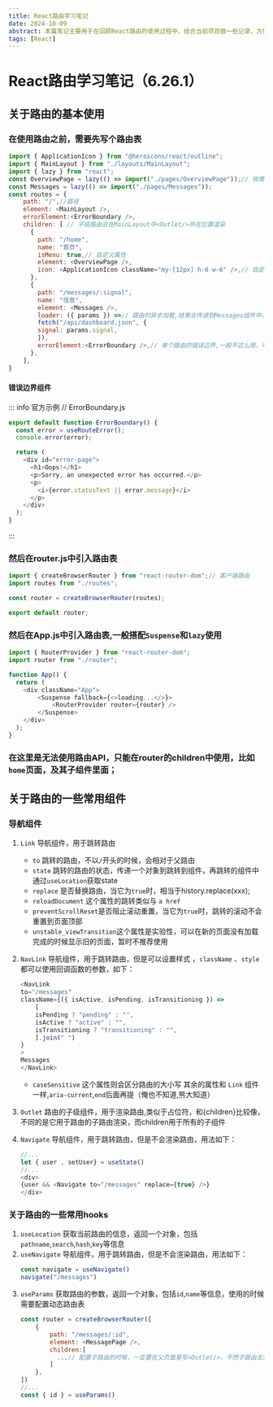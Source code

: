 ```yaml
---
title: React路由学习笔记
date: 2024-10-09
abstract: 本篇笔记主要用于在回顾React路由的使用过程中，结合当前项目做一些记录，方便日后查阅。
tags: [React]
---
```

# React路由学习笔记（6.26.1）

## 关于路由的基本使用
### 在使用路由之前，需要先写个路由表
```js
import { ApplicationIcon } from "@heroicons/react/outline";
import { MainLayout } from "./layouts/MainLayout";
import { lazy } from "react";
const OverviewPage = lazy(() => import("./pages/OverviewPage"));// 按需加载
const Messages = lazy(() => import("./pages/Messages"));
const routes = {
    path: "/",//路径
    element: <MainLayout />,
    errorElement:<ErrorBoundary />,
    children: [ // 子级路由会在MainLayout中<Outlet/>所在位置渲染
      {
        path: "/home",
        name: "首页",
        isMenu: true,// 自定义属性
        element: <OverviewPage />,
        icon: <ApplicationIcon className="my-[12px] h-6 w-6" />,// 自定义属性
      },
      {
        path: "/messages/:signal",
        name: "信息",
        element: <Messages />,
        loader: ({ params }) =>// 路由的异步加载,结果会传递到Messages组件中，通过useLoaderData()去取
        fetch("/api/dashboard.json", {
        signal: params.signal,
        }),
        errorElement:<ErrorBoundary />,// 单个路由的错误边界,一般不这么用，可以直接在根路由上写一个错误边界组件，这样就可以捕获到在所有根组件下的错误，然后统一处理了，如上
      },
    ],
}
```
#### 错误边界组件
::: info 官方示例
// ErrorBoundary.js
```js
export default function ErrorBoundary() {
  const error = useRouteError();
  console.error(error);

  return (
    <div id="error-page">
      <h1>Oops!</h1>
      <p>Sorry, an unexpected error has occurred.</p>
      <p>
        <i>{error.statusText || error.message}</i>
      </p>
    </div>
  );
}
```
:::
### 然后在router.js中引入路由表
```js
import { createBrowserRouter } from "react-router-dom";// 客户端路由
import routes from "./routes";

const router = createBrowserRouter(routes);

export default router;
```
### 然后在App.js中引入路由表,一般搭配`Suspense`和`lazy`使用
```js
import { RouterProvider } from "react-router-dom";
import router from "./router";

function App() {
  return (
    <div className="App">
        <Suspense fallback={<>loading...</>}>
            <RouterProvider router={router} />
        </Suspense>
    </div>
  );
}
```
### 在这里是无法使用路由API，只能在router的children中使用，比如`home`页面，及其子组件里面；

## 关于路由的一些常用组件
### 导航组件
1. `Link` 导航组件，用于跳转路由
    - `to` 跳转的路由，不以`/`开头的时候，会相对于父路由
    - `state` 跳转的路由的状态，传递一个对象到跳转到组件，再跳转的组件中通过`useLocation`获取state
    - `replace` 是否替换路由，当它为`true`时，相当于history.replace(xxx);
    - `reloadDocument` 这个属性的跳转类似与 `a href`
    - `preventScrollReset`是否阻止滚动重置，当它为`true`时，跳转的滚动不会重置到页面顶部
    - `unstable_viewTransition`这个属性是实验性，可以在新的页面没有加载完成的时候显示旧的页面，暂时不推荐使用

2. `NavLink` 导航组件，用于跳转路由，但是可以设置样式 ，`className` 、`style` 都可以使用回调函数的参数，如下：
    ```js
    <NavLink
    to="/messages"
    className={({ isActive, isPending, isTransitioning }) =>
        [
        isPending ? "pending" : "",
        isActive ? "active" : "",
        isTransitioning ? "transitioning" : "",
        ].join(" ")
    }
    >
    Messages
    </NavLink>
    ```
    - `caseSensitive` 这个属性则会区分路由的大小写
    其余的属性和 `Link` 组件一样,`aria-current`,`end`后面再提（俺也不知道,熊大知道）

3. `Outlet` 路由的子级组件，用于渲染路由,类似于占位符，和{children}比较像，不同的是它用于路由的子路由渲染，而children用于所有的子组件

4. `Navigate` 导航组件，用于跳转路由，但是不会渲染路由，用法如下：
    ```js
    //...
    let { user , setUser} = useState()
    //...
    <div>
    {user && <Navigate to="/messages" replace={true} />}
    </div>
    ```

### 关于路由的一些常用hooks
1. `useLocation` 获取当前路由的信息，返回一个对象，包括`pathname`,`search`,`hash`,`key`等信息
2. `useNavigate` 导航组件，用于跳转路由，但是不会渲染路由，用法如下：
    ```js
    const navigate = useNavigate()
    navigate("/messages")
    ```
3. `useParams` 获取路由的参数，返回一个对象，包括`id`,`name`等信息，使用的时候需要配置动态路由表
    ```js
    const router = createBrowserRouter([
        {
            path: "/messages/:id",
            element: <MessagePage />,
            children:[
              ...// 配置子路由的时候，一定要在父页面里写<Outlet/>，不然子路由无法渲染(不要忘记)
            ]
        },
    ])
    //...
    const { id } = useParams()
    ```